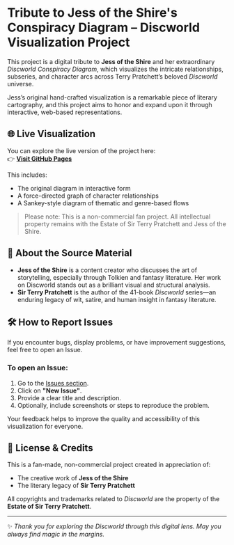 # Tribute to Jess of the Shire's Conspiracy Diagram – Discworld Visualization Project

This project is a digital tribute to **Jess of the Shire** and her extraordinary *Discworld Conspiracy Diagram*, which visualizes the intricate relationships, subseries, and character arcs across Terry Pratchett’s beloved *Discworld* universe.

Jess’s original hand-crafted visualization is a remarkable piece of literary cartography, and this project aims to honor and expand upon it through interactive, web-based representations.

## 🌐 Live Visualization

You can explore the live version of the project here:  
👉 **[Visit GitHub Pages](https://Benjamin-Nagel.github.io/jessys-pratchett-diagram/)**

This includes:
- The original diagram in interactive form
- A force-directed graph of character relationships
- A Sankey-style diagram of thematic and genre-based flows

> Please note: This is a non-commercial fan project. All intellectual property remains with the Estate of Sir Terry Pratchett and Jess of the Shire.

## 🧙 About the Source Material

- **Jess of the Shire** is a content creator who discusses the art of storytelling, especially through Tolkien and fantasy literature. Her work on Discworld stands out as a brilliant visual and structural analysis.
- **Sir Terry Pratchett** is the author of the 41-book *Discworld* series—an enduring legacy of wit, satire, and human insight in fantasy literature.

## 🛠 How to Report Issues

If you encounter bugs, display problems, or have improvement suggestions, feel free to open an Issue.

### To open an Issue:

1. Go to the [Issues section](https://github.com/Benjamin-Nagel/jessys-pratchett-diagram/issues).
2. Click on **"New Issue"**.
3. Provide a clear title and description.
4. Optionally, include screenshots or steps to reproduce the problem.

Your feedback helps to improve the quality and accessibility of this visualization for everyone.

## 📄 License & Credits

This is a fan-made, non-commercial project created in appreciation of:
- The creative work of **Jess of the Shire**
- The literary legacy of **Sir Terry Pratchett**

All copyrights and trademarks related to *Discworld* are the property of the **Estate of Sir Terry Pratchett**.

---

✨ *Thank you for exploring the Discworld through this digital lens. May you always find magic in the margins.*
